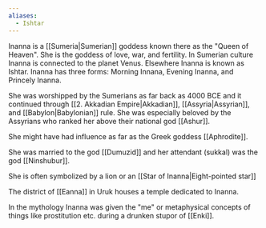 ```yaml
---
aliases:
  - Ishtar
---
```

Inanna is a [[Sumeria|Sumerian]] goddess known there as the "Queen of Heaven". She is the goddess of love, war, and fertility. In Sumerian culture Inanna is connected to the planet Venus. Elsewhere Inanna is known as Ishtar. Inanna has three forms: Morning Innana, Evening Inanna, and Princely Inanna. 

She was worshipped by the Sumerians as far back as 4000 BCE and it continued through [[2. Akkadian Empire|Akkadian]], [[Assyria|Assyrian]], and [[Babylon|Babylonian]] rule. She was especially beloved by the Assyrians who ranked her above their national god [[Ashur]].

She might have had influence as far as the Greek goddess [[Aphrodite]].

She was married to the god [[Dumuzid]] and her attendant (sukkal) was the god [[Ninshubur]].

She is often symbolized by a lion or an [[Star of Inanna|Eight-pointed star]]

The district of [[Eanna]] in Uruk houses a temple dedicated to Inanna.


In the mythology Inanna was given the "me" or metaphysical concepts of things like prostitution etc. during a drunken stupor of [[Enki]].

